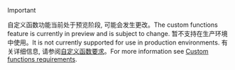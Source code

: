 > [!IMPORTANT]
> <span data-ttu-id="92a16-101">自定义函数功能当前处于预览阶段, 可能会发生更改。</span><span class="sxs-lookup"><span data-stu-id="92a16-101">The custom functions feature is currently in preview and is subject to change.</span></span> <span data-ttu-id="92a16-102">暂不支持在生产环境中使用。</span><span class="sxs-lookup"><span data-stu-id="92a16-102">It is not currently supported for use in production environments.</span></span> <span data-ttu-id="92a16-103">有关详细信息, 请参阅[自定义函数要求](../excel/custom-functions-requirements.md)。</span><span class="sxs-lookup"><span data-stu-id="92a16-103">For more information see [Custom functions requirements](../excel/custom-functions-requirements.md).</span></span>
